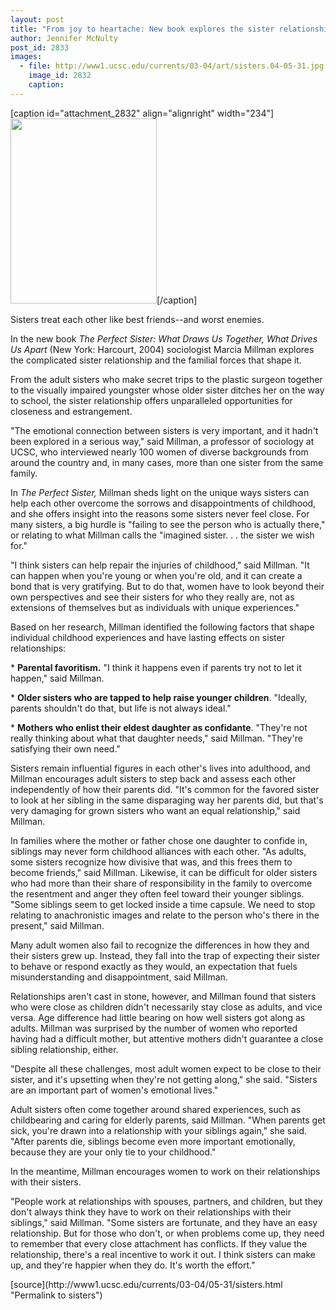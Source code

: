 ```yaml
---
layout: post
title: "From joy to heartache: New book explores the sister relationship"
author: Jennifer McNulty
post_id: 2833
images:
  - file: http://www1.ucsc.edu/currents/03-04/art/sisters.04-05-31.jpg
    image_id: 2832
    caption: 
---
```


[caption id="attachment_2832" align="alignright" width="234"]<a href="http://localhost/mysite/wp-content/uploads/2004/05/sisters.04-05-31.jpg"><img class="size-full wp-image-2832" src="http://localhost/mysite/wp-content/uploads/2004/05/sisters.04-05-31.jpg" alt="" width="234" height="296" /></a>[/caption]
<p>
  Sisters treat each other like best friends--and worst enemies.<br>
</p>
<p>
  In the new book <i>The Perfect Sister: What Draws Us Together, What Drives Us Apart</i> (New York: Harcourt, 2004) sociologist Marcia Millman explores the complicated sister relationship and the familial forces that shape it.
</p>
<p>
  From the adult sisters who make secret trips to the plastic surgeon together to the visually impaired youngster whose older sister ditches her on the way to school, the sister relationship offers unparalleled opportunities for closeness and estrangement.<br>
</p>
<p>
  "The emotional connection between sisters is very important, and it hadn't been explored in a serious way," said Millman, a professor of sociology at UCSC, who interviewed nearly 100 women of diverse backgrounds from around the country and, in many cases, more than one sister from the same family.<br>
</p>
<p>
  In <i>The Perfect Sister,</i> Millman sheds light on the unique ways sisters can help each other overcome the sorrows and disappointments of childhood, and she offers insight into the reasons some sisters never feel close. For many sisters, a big hurdle is "failing to see the person who is actually there," or relating to what Millman calls the "imagined sister. . . the sister we wish for."<br>
</p>
<p>
  "I think sisters can help repair the injuries of childhood," said Millman. "It can happen when you're young or when you're old, and it can create a bond that is very gratifying. But to do that, women have to look beyond their own perspectives and see their sisters for who they really are, not as extensions of themselves but as individuals with unique experiences."<br>
</p>
<p>
  Based on her research, Millman identified the following factors that shape individual childhood experiences and have lasting effects on sister relationships:<br>
</p>
<p>
  * <b>Parental favoritism.</b> "I think it happens even if parents try not to let it happen," said Millman.<br>
</p>
<p>
  * <b>Older sisters who are tapped to help raise younger children</b>. "Ideally, parents shouldn't do that, but life is not always ideal."<br>
</p>
<p>
  * <b>Mothers who enlist their eldest daughter as confidante</b>. "They're not really thinking about what that daughter needs," said Millman. "They're satisfying their own need."<br>
</p>
<p>
  Sisters remain influential figures in each other's lives into adulthood, and Millman encourages adult sisters to step back and assess each other independently of how their parents did. "It's common for the favored sister to look at her sibling in the same disparaging way her parents did, but that's very damaging for grown sisters who want an equal relationship," said Millman.<br>
</p>
<p>
  In families where the mother or father chose one daughter to confide in, siblings may never form childhood alliances with each other. "As adults, some sisters recognize how divisive that was, and this frees them to become friends," said Millman. Likewise, it can be difficult for older sisters who had more than their share of responsibility in the family to overcome the resentment and anger they often feel toward their younger siblings. "Some siblings seem to get locked inside a time capsule. We need to stop relating to anachronistic images and relate to the person who's there in the present," said Millman.<br>
</p>
<p>
  Many adult women also fail to recognize the differences in how they and their sisters grew up. Instead, they fall into the trap of expecting their sister to behave or respond exactly as they would, an expectation that fuels misunderstanding and disappointment, said Millman.<br>
</p>
<p>
  Relationships aren't cast in stone, however, and Millman found that sisters who were close as children didn't necessarily stay close as adults, and vice versa. Age difference had little bearing on how well sisters got along as adults. Millman was surprised by the number of women who reported having had a difficult mother, but attentive mothers didn't guarantee a close sibling relationship, either.<br>
</p>
<p>
  "Despite all these challenges, most adult women expect to be close to their sister, and it's upsetting when they're not getting along," she said. "Sisters are an important part of women's emotional lives."<br>
</p>
<p>
  Adult sisters often come together around shared experiences, such as childbearing and caring for elderly parents, said Millman. "When parents get sick, you're drawn into a relationship with your siblings again," she said. "After parents die, siblings become even more important emotionally, because they are your only tie to your childhood."<br>
</p>
<p>
  In the meantime, Millman encourages women to work on their relationships with their sisters.<br>
</p>
<p>
  "People work at relationships with spouses, partners, and children, but they don't always think they have to work on their relationships with their siblings," said Millman. "Some sisters are fortunate, and they have an easy relationship. But for those who don't, or when problems come up, they need to remember that every close attachment has conflicts. If they value the relationship, there's a real incentive to work it out. I think sisters can make up, and they're happier when they do. It's worth the effort."<br>
</p>
[source](http://www1.ucsc.edu/currents/03-04/05-31/sisters.html "Permalink to sisters")
